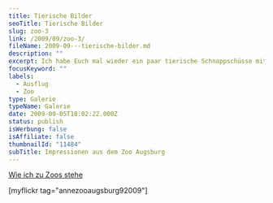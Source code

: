 ```yaml
---
title: Tierische Bilder
seoTitle: Tierische Bilder
slug: zoo-3
link: /2009/09/zoo-3/
fileName: 2009-09---tierische-bilder.md
description: ""
excerpt: Ich habe Euch mal wieder ein paar tierische Schnappschüsse mitgebracht.
focusKeyword: ""
labels:
  - Ausflug
  - Zoo
type: Galerie
typeName: Galerie
date: 2009-09-05T18:02:22.000Z
status: publish
isWerbung: false
isAffiliate: false
thumbnailId: "11484"
subTitle: Impressionen aus dem Zoo Augsburg
---
```


[Wie ich zu Zoos stehe](/2015/04/wie-ich-zu-zoos-stehe/)

[myflickr tag="annezooaugsburg92009"]
